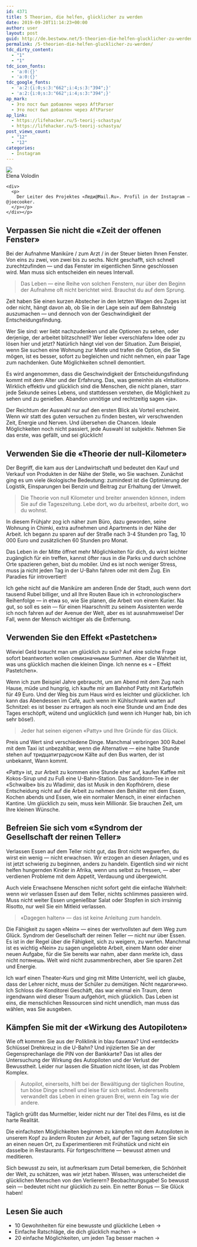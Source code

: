 ```yaml
---
id: 4371
title: 5 Theorien, die helfen, glücklicher zu werden
date: 2019-09-20T11:14:23+00:00
author: user
layout: post
guid: http://de.bestwow.net/5-theorien-die-helfen-glucklicher-zu-werden/
permalink: /5-theorien-die-helfen-glucklicher-zu-werden/
tdc_dirty_content:
  - "1"
  - "1"
tdc_icon_fonts:
  - 'a:0:{}'
  - 'a:0:{}'
tdc_google_fonts:
  - 'a:2:{i:0;s:3:"662";i:4;s:3:"394";}'
  - 'a:2:{i:0;s:3:"662";i:4;s:3:"394";}'
ap_mark:
  - Это пост был добавлен через AftParser
  - Это пост был добавлен через AftParser
ap_link:
  - https://lifehacker.ru/5-teorij-schastya/
  - https://lifehacker.ru/5-teorij-schastya/
post_views_count:
  - "12"
  - "12"
categories:
  - Instagram
---
```

<div>
  <div>
    <img src="http://de.bestwow.net/wp-content/uploads/2019/09/5-teoriy-kotorye-pomogut-stat-schastlivee-1.jpg" />
  </div>
  
  <div>
    <div>
      Elena Volodin
    </div>
    
    <div>
      <p>
        Der Leiter des Projektes «Леди@Mail.Ru». Profil in der Instagram — @joecooker.
      </p></p>
    </div></p>
  </div></p>
</div>

## Verpassen Sie nicht die «Zeit der offenen Fenster»

Bei der Aufnahme Maniküre / zum Arzt / in der Steuer bieten Ihnen Fenster. Von eins zu zwei, von zwei bis zu sechs. Nicht geschafft, sich schnell zurechtzufinden — und das Fenster im eigentlichen Sinne geschlossen wird. Man muss sich entscheiden ein neues Intervall.

> Das Leben — eine Reihe von solchen Fenstern, nur über den Beginn der Aufnahme oft nicht berichtet wird. Brauchst du auf dem Sprung.

Zeit haben Sie einen kurzen Abstecher in den letzten Wagen des Zuges ist oder nicht, hängt davon ab, ob Sie in der Lage sein auf dem Bahnsteig auszumachen — und dennoch von der Geschwindigkeit der Entscheidungsfindung.

Wer Sie sind: wer liebt nachzudenken und alle Optionen zu sehen, oder derjenige, der arbeitet blitzschnell? Wer lieber «verschlafen» Idee oder zu lösen hier und jetzt? Natürlich hängt viel von der Situation. Zum Beispiel, wenn Sie suchen eine Wohnung zur Miete und trafen die Option, die Sie mögen, ist es besser, sofort zu begleichen und nicht nehmen, ein paar Tage zum nachdenken. Gute Möglichkeiten schnell demontiert.

Es wird angenommen, dass die Geschwindigkeit der Entscheidungsfindung kommt mit dem Alter und der Erfahrung. Das, was gemeinhin als «Intuition». Wirklich effektiv und glücklich sind die Menschen, die nicht planen, starr jede Sekunde seines Lebens, und stattdessen verstehen, die Möglichkeit zu sehen und zu genießen. Abandon unnötige und rechtzeitig sagen «ja».

Der Reichtum der Auswahl nur auf den ersten Blick als Vorteil erscheint. Wenn wir statt des guten versuchen zu finden besten, wir verschwenden Zeit, Energie und Nerven. Und übersehen die Chancen. Ideale Möglichkeiten noch nicht passiert, jede Auswahl ist subjektiv. Nehmen Sie das erste, was gefällt, und sei glücklich!

## Verwenden Sie die «Theorie der null-Kilometer»

Der Begriff, die kam aus der Landwirtschaft und bedeutet den Kauf und Verkauf von Produkten in der Nähe der Stelle, wo Sie wachsen. Zunächst ging es um viele ökologische Bedeutung: zumindest ist die Optimierung der Logistik, Einsparungen bei Benzin und Beitrag zur Erhaltung der Umwelt.

> Die Theorie von null Kilometer und breiter anwenden können, indem Sie auf die Tageszeitung. Lebe dort, wo du arbeitest, arbeite dort, wo du wohnst.

In diesem Frühjahr zog ich näher zum Büro, dazu geworden, seine Wohnung in Chimki, extra aufnehmen und Apartments in der Nähe der Arbeit. Ich begann zu sparen auf der Straße nach 3-4 Stunden pro Tag, 10 000 Euro und zusätzlichen 60 Stunden pro Monat.

Das Leben in der Mitte öffnet mehr Möglichkeiten für dich, du wirst leichter zugänglich für ein treffen, kannst öfter raus in die Parks und durch schöne Orte spazieren gehen, bist du mobiler. Und es ist noch weniger Stress, muss ja nicht jeden Tag in der U-Bahn fahren oder mit dem Zug. Ein Paradies für introvertiert!

Ich gehe nicht auf die Maniküre am anderen Ende der Stadt, auch wenn dort tausend Rubel billiger, und all Ihre Routen Baue ich in «chronologischer» Reihenfolge — in etwa so, wie Sie planen, die Arbeit von einem Kurier. Na gut, so soll es sein — für einen Haarschnitt zu seinem Assistenten werde ich noch fahren auf der Avenue der Welt, aber es ist ausnahmsweise! Der Fall, wenn der Mensch wichtiger als die Entfernung.

## Verwenden Sie den Effekt «Pastetchen»

Wieviel Geld braucht man um glücklich zu sein? Auf eine solche Frage sofort beantworten wollen семизначными Summen. Aber die Wahrheit ist, was uns glücklich machen die kleinen Dinge. Ich nenne es « &#8211; Effekt Pastetchen».

Wenn ich zum Beispiel Jahre gebraucht, um am Abend mit dem Zug nach Hause, müde und hungrig, ich kaufte mir am Bahnhof Patty mit Kartoffeln für 49 Euro. Und der Weg bis zum Haus wird es leichter und glücklicher. Ich kann das Abendessen im Café, auch wenn im Kühlschrank warten auf Schnitzel: es ist besser zu ertragen als noch eine Stunde und am Ende des Tages erschöpft, wütend und unglücklich (und wenn ich Hunger hab, bin ich sehr böse!).

> Jeder hat seinen eigenen «Patty» und Ihre Gründe für das Glück.

Preis und Wert sind verschiedene Dinge. Manchmal verbringen 300 Rubel mit dem Taxi ist unbezahlbar, wenn die Alternative — eine halbe Stunde stehen auf тридцатиградусном Kälte auf den Bus warten, der ist unbekannt, Wann kommt.

«Patty» ist, zur Arbeit zu kommen eine Stunde eher auf, kaufen Kaffee mit Kokos-Sirup und zu Fuß eine U-Bahn-Station. Das Sanddorn-Tee in der «Schwalbe» bis zu Wladimir, das ist Musik in den Kopfhörern, diese Entscheidung nicht auf die Arbeit zu nehmen den Behälter mit dem Essen, Kochen abends und Essen, wie ein normaler Mensch, in einer einfachen Kantine. Um glücklich zu sein, muss kein Millionär. Sie brauchen Zeit, um Ihre kleinen Wünsche.

## Befreien Sie sich vom «Syndrom der Gesellschaft der reinen Teller»

Verlassen Essen auf dem Teller nicht gut, das Brot nicht wegwerfen, du wirst ein wenig — nicht erwachsen. Wir erzogen an diesen Anlagen, und es ist jetzt schwierig zu beginnen, anders zu handeln. Eigentlich sind wir nicht helfen hungernden Kinder in Afrika, wenn uns selbst zu fressen, — aber verdienen Probleme mit dem Appetit, Verdauung und übergewicht.

Auch viele Erwachsene Menschen nicht sofort geht die einfache Wahrheit: wenn wir verlassen Essen auf dem Teller, nichts schlimmes passieren wird. Muss nicht weiter Essen ungenießbar Salat oder Stopfen in sich irrsinnig Risotto, nur weil Sie ein Mitleid verlassen.

> «Dagegen halten» — das ist keine Anleitung zum handeln.

Die Fähigkeit zu sagen «Nein» — eines der wertvollsten auf dem Weg zum Glück. Syndrom der Gesellschaft der reinen Teller — nicht nur über Essen. Es ist in der Regel über die Fähigkeit, sich zu weigern, zu werfen. Manchmal ist es wichtig «Nein» zu sagen ungeliebte Arbeit, einem Mann oder einer neuen Aufgabe, für die Sie bereits war nahm, aber dann merkte ich, dass nicht потянешь. Welt wird nicht zusammenbrechen, aber Sie sparen Zeit und Energie.

Ich warf einen Theater-Kurs und ging mit Mitte Unterricht, weil ich glaube, dass der Lehrer nicht, muss der Schüler zu demütigen. Nicht педагогично. Ich Schloss die Konditorei Geschäft, das war einmal ein Traum, denn irgendwann wird dieser Traum aufgehört, mich glücklich. Das Leben ist eins, die menschlichen Ressourcen sind nicht unendlich, man muss das wählen, was Sie ausgeben.

## Kämpfen Sie mit der «Wirkung des Autopiloten»

Wie oft kommen Sie aus der Poliklinik in blau бахилах? Und «entdeckt» Schlüssel Drehkreuz in die U-Bahn? Und injizierten Sie an der Gegensprechanlage die PIN von der Bankkarte? Das ist alles der Untersuchung der Wirkung des Autopiloten und der Verlust der Bewusstheit. Leider nur lassen die Situation nicht lösen, ist das Problem Komplex.

> Autopilot, einerseits, hilft bei der Bewältigung der täglichen Routine, tun böse Dinge schnell und leise für sich selbst. Andererseits verwandelt das Leben in einen grauen Brei, wenn ein Tag wie der andere.

Täglich grüßt das Murmeltier, leider nicht nur der Titel des Films, es ist die harte Realität.

Die einfachsten Möglichkeiten beginnen zu kämpfen mit dem Autopiloten in unserem Kopf zu ändern Routen zur Arbeit, auf der Tagung setzen Sie sich an einen neuen Ort, zu Experimentieren mit Frühstück und nicht ein dasselbe in Restaurants. Für fortgeschrittene — bewusst atmen und meditieren.

Sich bewusst zu sein, ist aufmerksam zum Detail bemerken, die Schönheit der Welt, zu schätzen, was wir jetzt haben. Wissen, was unterscheidet die glücklichen Menschen von den Verlierern? Beobachtungsgabe! So bewusst sein — bedeutet nicht nur glücklich zu sein. Ein netter Bonus — Sie Glück haben!

## Lesen Sie auch

  * 10 Gewohnheiten für eine bewusste und glückliche Leben →
  * Einfache Ratschläge, die dich glücklich machen →
  * 20 einfache Möglichkeiten, um jeden Tag besser machen →